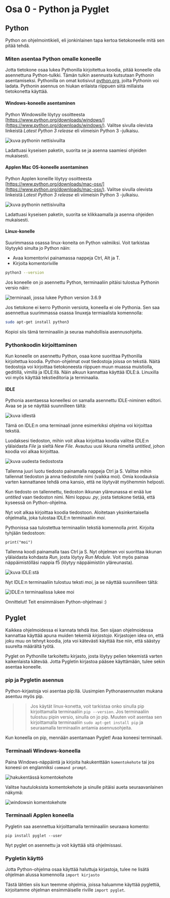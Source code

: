 # Osa 0 - Python ja Pyglet

## Python

Python on ohjelmointikieli, eli jonkinlainen tapa kertoa tietokoneelle mitä sen pitää tehdä. 

### Miten asentaa Python omalle koneelle

Jotta tietokone osaa lukea Pythonilla kirjoitettua koodia, pitää koneelle olla asennettuna Python-tulkki. Tämän tulkin asennusta kutsutaan Pythonin asentamiseksi. Pythonilla on omat kotisivut [python.org](python.org), joilta Pythonin voi ladata. Pythonin asennus on hiukan erilaista riippuen siitä millaista tietokonetta käyttää.

#### Windows-koneelle asentaminen

Python Windowsille löytyy osoitteesta [https://www.python.org/downloads/windows/](https://www.python.org/downloads/windows/). Valitse sivulla olevista linkeistä _Latest Python 3 release_ eli viimeisin Python 3 -julkaisu.

![kuva pythonin nettisivuilta](latest-python-3-release-windows.png)

Ladattuasi kyseisen paketin, suorita se ja asenna saamiesi ohjeiden mukaisesti.

#### Applen Mac OS-koneelle asentaminen

Python Applen koneille löytyy osoitteesta [https://www.python.org/downloads/mac-osx/](https://www.python.org/downloads/mac-osx/). Valitse sivulla olevista linkeistä _Latest Python 3 release_ eli viimeisin Python 3 -julkaisu.

![kuva pythonin nettisivuilta](latest-python-3-release-mac.png)

Ladattuasi kyseisen paketin, suorita se klikkaamalla ja asenna ohjeiden mukaisesti.

#### Linux-konelle

Suurimmassa osassa linux-koneita on Python valmiiksi. Voit tarkistaa löytyykö sinulta jo Python näin:
- Avaa komentorivi painamassa nappeja Ctrl, Alt ja T.
- Kirjoita komentoriville
```bash
python3 --version
```
Jos koneelle on jo asennettu Python, terminaaliin pitäisi tulostua Pythonin versio näin:

![terminaali, jossa lukee Python version 3.6.9](pythonversio.png)

Jos tietokone ei kerro Pythonin versiota, koneella ei ole Pythonia. Sen saa asennettua suurimmassa osassa linuxeja termiaalista komennolla:

```bash
sudo apt-get install python3
```
Kopioi siis tämä terminaaliin ja seuraa mahdollisia asennusohjeita.

### Pythonkoodin kirjoittaminen

Kun koneelle on asennettu Python, osaa kone suorittaa Pythonilla kirjoitettua koodia.
Python-ohjelmat ovat tiedostoja joissa on tekstiä. Näitä tiedostoja voi kirjoittaa tietokoneesta riippuen muun muassa muistiolla, geditillä, vimillä ja IDLE:llä. Näin alkuun kannattaa käyttää IDLE:ä. Linuxilla voi myös käyttää tekstieditoria ja terminaalia.

#### IDLE

Pythonia asentaessa koneellesi on samalla asennettu IDLE-niminen editori. Avaa se ja se näyttää suunnilleen tältä:

![kuva idlestä](IDLE-alku.PNG)

Tämä on IDLE:n oma terminaali jonne esimerkiksi ohjelma voi kirjoittaa tekstiä.

Luodaksesi tiedoston, mihin voit alkaa kirjoittaa koodia valitse IDLE:n ylälaidasta _File_ ja sieltä _New File_. Avautuu uusi ikkuna nimeltä _untitled_, johon koodia voi alkaa kirjoittaa.

![kuva uudesta tiedostosta](IDLE-uusi-tiedosto.png)

Tallenna juuri luotu tiedosto painamalla nappeja Ctrl ja S. Valitse mihin tallennat tiedoston ja anna tiedostolle nimi (vaikka moi). Omia koodauksia varten kannattanee tehdä oma kansio, että ne löytyvät myöhemmin helposti.

Kun tiedosto on tallennettu, tiedoston ikkunan yläreunassa ei enää lue _untitled_ vaan tiedoston nimi. Nimi loppuu _.py_, josta tietokone tietää, että kyseessä on Python-ohjelma.

Nyt voit alkaa kirjoittaa koodia tiedostoon. Aloitetaan yksinkertaisella ohjelmalla, joka tulostaa IDLE:n terminaaliin _moi_.

Pythonissa saa tulostettua terminaaliin tekstiä komennolla _print_. Kirjoita tyhjään tiedostoon:
```Python3
print("moi")
```
Tallenna koodi painamalla taas Ctrl ja S. Nyt ohjelman voi suorittaa ikkunan ylälaidasta kohdasta _Run_, josta löytyy _Run Module_. Voit myös painaa näppäimistölläsi nappia f5 (löytyy näppäimistön yläreunasta).

![kuva IDLE:stä](IDLE-run.png)

Nyt IDLE:n terminaaliin tulostuu teksti _moi_, ja se näyttää suunnilleen tältä:

![IDLE:n terminaalissa lukee moi](IDLE-moi.png)

Onnittelut! Teit ensimmäisen Python-ohjelmasi :)

## Pyglet

Kaikkea ohjelmoidessa ei kannata tehdä itse. Sen sijaan ohjelmoidessa kannattaa käyttää apuna muiden tekemiä _kirjastoja_. Kirjastojen idea on, että joku muu on tehnyt koodia, jota voi kätevästi käyttää itse niin, että säästyy suurelta määrältä työtä.

Pyglet on Pythonille tarkoitettu kirjasto, josta löytyy pelien tekemistä varten kaikenlaista kätevää. Jotta Pygletin kirjastoa pääsee käyttämään, tulee sekin asentaa koneelle.

### pip ja Pygletin asennus

Python-kirjastoja voi asentaa pip:llä. Uusimpien Pythonasennusten mukana asentuu myös pip.

>> Jos käytät linux-konetta, voit tarkistaa onko sinulla pip kirjoittamalla terminaaliin `pip --version`. Jos terminaaliin tulostuu pipin versio, sinulla on jo pip. Muuten voit asentaa sen kirjoittamalla terminaaliin `sudo apt-get install pip` ja seuraamalla terminaalin antamia asennusohjeita.

Kun koneella on pip, mennään asentamaan Pyglet! Avaa koneesi terminaali.

### Terminaali Windows-koneella
Paina Windows-näppäintä ja kirjoita hakukenttään `komentokehote` tai jos koneesi on englanniksi `command prompt`.

![hakukentässä komentokehote](windows-terminaalin-avaus.png)

Valitse hautuloksista komentokehote ja sinulle pitäisi aueta seuraavanlainen näkymä:

![windowsin komentokehote](windows-komentokehote.png)

### Terminaali Applen koneella

Pygletin saa asennettua kirjoittamalla terminaaliin seuraava komento:

```pip install pyglet --user```

Nyt pyglet on asennettu ja voit käyttää sitä ohjelmissasi.

### Pygletin käyttö

Jotta Python-ohjelma osaa käyttää haluttuja kirjastoja, tulee ne lisätä ohjelman alussa komennolla
```import kirjasto```

Tästä lähtien siis kun teemme ohjelmia, joissa haluamme käyttää pyglettiä, kirjoitamme ohjelman ensimmäiselle riville `import pyglet`.